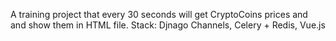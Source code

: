 A training project that every 30 seconds will get CryptoCoins prices and and show them in HTML file. Stack: Djnago Channels, Celery + Redis, Vue.js
